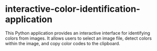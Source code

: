 # interactive-color-identification-application
This Python application provides an interactive interface for identifying colors from images. It allows users to select an image file, detect colors within the image, and copy color codes to the clipboard.
